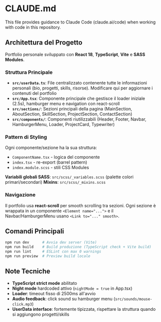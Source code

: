 # CLAUDE.md

This file provides guidance to Claude Code (claude.ai/code) when working with code in this repository.

## Architettura del Progetto

Portfolio personale sviluppato con **React 18**, **TypeScript**, **Vite** e **SASS Modules**.

### Struttura Principale

- **`src/userData.ts`**: File centralizzato contenente tutte le informazioni personali (bio, progetti, skills, risorse). Modificare qui per aggiornare i contenuti del portfolio
- **`src/App.tsx`**: Componente principale che gestisce il loader iniziale (2.5s), hamburger menu e navigation con react-scroll
- **`src/sections/`**: Sezioni principali della pagina (MainSection, AboutSection, SkillSection, ProjectSection, ContactSection)
- **`src/components/`**: Componenti riutilizzabili (Header, Footer, Navbar, HamburgerMenu, Loader, ProjectCard, Typewriter)

### Pattern di Styling

Ogni componente/sezione ha la sua struttura:
- `ComponentName.tsx` - logica del componente
- `index.tsx` - re-export (barrel pattern)
- `index.module.scss` - stili CSS Modules

**Variabili globali SASS**: `src/scss/_variables.scss` (palette colori primari/secondari)
**Mixins**: `src/scss/_mixins.scss`

### Navigazione

Il portfolio usa **react-scroll** per smooth scrolling tra sezioni. Ogni sezione è wrappata in un componente `<Element name="...">` e il Navbar/HamburgerMenu usano `<Link to="..." smooth>`.

## Comandi Principali

```bash
npm run dev      # Avvia dev server (Vite)
npm run build    # Build produzione (TypeScript check + Vite build)
npm run lint     # ESLint con max 0 warnings
npm run preview  # Preview build locale
```

## Note Tecniche

- **TypeScript strict mode** abilitato
- **Night mode** hardcoded attivo (`nightMode = true` in App.tsx)
- **Loader**: timeout fisso di 2500ms all'avvio
- **Audio feedback**: click sound su hamburger menu (`src/sounds/mouse-click.mp3`)
- **UserData interface**: fortemente tipizzata, rispettare la struttura quando si aggiungono progetti/skills
